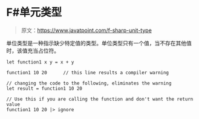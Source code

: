 # F#单元类型

> 原文：<https://www.javatpoint.com/f-sharp-unit-type>

单位类型是一种指示缺少特定值的类型。单位类型只有一个值，当不存在其他值时，该值充当占位符。

```
let function1 x y = x + y               

function1 10 20      // this line results a compiler warning

// changing the code to the following, eliminates the warning
let result = function1 10 20

// Use this if you are calling the function and don't want the return value
function1 10 20 |> ignore

```
